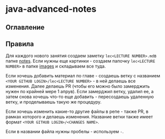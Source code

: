 # java-advanced-notes

## Оглавление

## Правила

Для каждого нового занятия создаем заметку `lec<LECTURE NUMBER>.md`в папке [notes](notes/). Если нужны еще картинки - создаем папочку `lec<LECTURE NUMBER>` в папке [images](images/) и складываем все туда.

Если хочешь добавить материал по главе - создаешь ветку с названием `<YOUR GITHUB LOGIN>/lec<LECTURE NUMBER>` - в ней делаешь все изменения. Далее делаешь PR (чтобы его можно было замерджить нужен по крайней мере 1 апрув). Если замерджил ветку, удалил ее, а затем снова хочешь что-то еще добавить - пересоздаешь удаленную ветку, и проделываешь такую же процедуру.

Если хочешь изменить какие-то другие файлы в репе - также PR, в рамках которого и делаешь изменения. Название ветки также имеет формат `<YOUR GITHUB LOGIN>/<CHANGES NAME>`.

Если в названии файла нужны пробелы - используем `-`.
